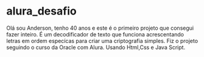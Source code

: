 # alura_desafio
Olá sou Anderson, tenho 40 anos e este é o primeiro projeto que consegui fazer inteiro.
É um decodificador de texto que funciona acrescentando letras em ordem especícas para criar uma criptografia simples.
Fiz o projeto seguindo o curso da Oracle com Alura.
Usando Html,Css e Java Script.
